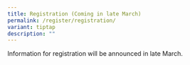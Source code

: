 ```yaml
---
title: Registration (Coming in late March)
permalink: /register/registration/
variant: tiptap
description: ""
---
```

<p>Information for registration will be announced in late March.</p>